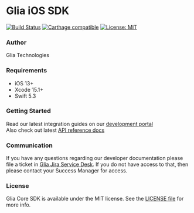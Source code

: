 # Glia iOS SDK

[![Build Status](https://app.bitrise.io/app/ff9d24c2354f2d85/status.svg?token=1M5jvlOg4n_ADEl2k-a9gg&branch=master)](https://app.bitrise.io/app/ff9d24c2354f2d85) [![Carthage compatible](https://img.shields.io/badge/Carthage-compatible-4BC51D.svg?style=flat)](https://github.com/Carthage/Carthage) [![License: MIT](https://img.shields.io/badge/License-MIT-yellow.svg)](https://opensource.org/licenses/MIT)


### Author

Glia Technologies

### Requirements

- iOS 13+
- Xcode 15.1+
- Swift 5.3

### Getting Started

Read our latest integration guides on our [development portal](https://docs.glia.com/glia-dev/docs/visitor-ios-sdk)  
Also check out latest [API reference docs](http://ios-sdk-docs.salemove.com.s3-website-us-east-1.amazonaws.com/Classes/Salemove.html)

### Communication

If you have any questions regarding our developer documentation please file a ticket in [Glia Jira Service Desk](https://salemove.atlassian.net/servicedesk/customer/portal/1). If you do not have access to that, then please contact your Success Manager for access.

### License

Glia Core SDK is available under the MIT license. See the [LICENSE file](LICENSE) for more info.
